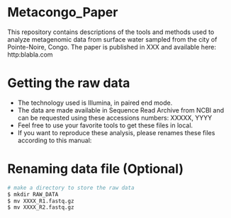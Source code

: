 # Metacongo_Paper


This repository contains descriptions of the tools and methods used to analyze metagenomic data from surface water sampled from the city of Pointe-Noire, Congo. The paper is published in XXX and  available here: http:blabla.com


# Getting the raw data 

* The technology used is Illumina, in paired end mode.
* The data are made available in Sequence Read Archive from NCBI and can be requested using these accessions numbers: XXXXX, YYYY
*  Feel free to use your favorite tools to get these files in local.
* If you want to reproduce these analysis, please renames these files according to this manual:

# Renaming data file (Optional)


```bash
# make a directory to store the raw data 
$ mkdir RAW_DATA
$ mv XXXX_R1.fastq.gz 
$ mv XXXX_R2.fastq.gz 
``` 


